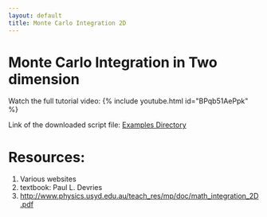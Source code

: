 ```yaml
---
layout: default
title: Monte Carlo Integration 2D
---
```


# Monte Carlo Integration in Two dimension
Watch the full tutorial video:
{% include youtube.html id="BPqb51AePpk" %}


Link of the downloaded script file: [Examples Directory](https://github.com/mohangiri1/Python/tree/main/examples)

# Resources:
1. Various websites
2. textbook: Paul L. Devries
3. http://www.physics.usyd.edu.au/teach_res/mp/doc/math_integration_2D.pdf
